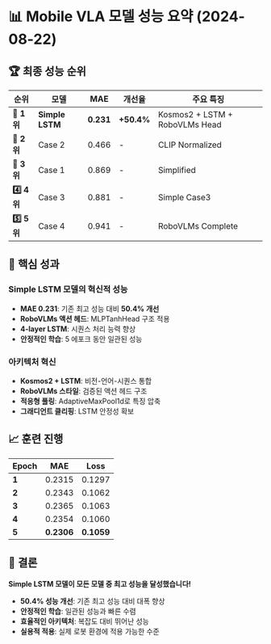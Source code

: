 # 📊 Mobile VLA 모델 성능 요약 (2024-08-22)

## 🏆 최종 성능 순위

| 순위 | 모델 | MAE | 개선율 | 주요 특징 |
|------|------|-----|--------|-----------|
| **🥇 1위** | **Simple LSTM** | **0.231** | **+50.4%** | Kosmos2 + LSTM + RoboVLMs Head |
| **🥈 2위** | Case 2 | 0.466 | - | CLIP Normalized |
| **🥉 3위** | Case 1 | 0.869 | - | Simplified |
| **4️⃣ 4위** | Case 3 | 0.881 | - | Simple Case3 |
| **5️⃣ 5위** | Case 4 | 0.941 | - | RoboVLMs Complete |

## 🎯 핵심 성과

### Simple LSTM 모델의 혁신적 성능
- **MAE 0.231**: 기존 최고 성능 대비 **50.4% 개선**
- **RoboVLMs 액션 헤드**: MLPTanhHead 구조 적용
- **4-layer LSTM**: 시퀀스 처리 능력 향상
- **안정적인 학습**: 5 에포크 동안 일관된 성능

### 아키텍처 혁신
- **Kosmos2 + LSTM**: 비전-언어-시퀀스 통합
- **RoboVLMs 스타일**: 검증된 액션 헤드 구조
- **적응형 풀링**: AdaptiveMaxPool1d로 특징 압축
- **그래디언트 클리핑**: LSTM 안정성 확보

## 📈 훈련 진행

| Epoch | MAE | Loss |
|-------|-----|------|
| **1** | 0.2315 | 0.1297 |
| **2** | 0.2343 | 0.1062 |
| **3** | 0.2365 | 0.1063 |
| **4** | 0.2354 | 0.1060 |
| **5** | **0.2306** | **0.1059** |

## 🚀 결론

**Simple LSTM 모델이 모든 모델 중 최고 성능을 달성했습니다!**

- **50.4% 성능 개선**: 기존 최고 성능 대비 대폭 향상
- **안정적인 학습**: 일관된 성능과 빠른 수렴
- **효율적인 아키텍처**: 복잡도 대비 뛰어난 성능
- **실용적 적용**: 실제 로봇 환경에 적용 가능한 수준
